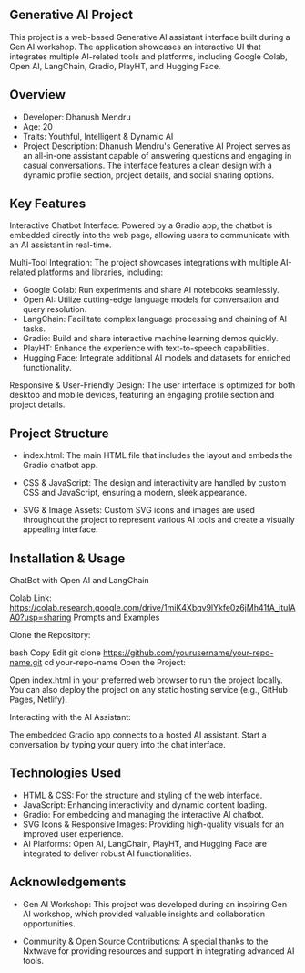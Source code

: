 Generative AI Project 
-----------------------------
This project is a web-based Generative AI assistant interface built during a Gen AI workshop. The application showcases an interactive UI that integrates multiple AI-related tools and platforms, including Google Colab, Open AI, LangChain, Gradio, PlayHT, and Hugging Face.


Overview
---------------------------------------------
- Developer: Dhanush Mendru
- Age: 20
- Traits: Youthful, Intelligent & Dynamic AI
- Project Description:
Dhanush Mendru's Generative AI Project serves as an all-in-one assistant capable of answering questions and engaging in casual conversations. The interface features a clean design with a dynamic profile section, project details, and social sharing options.


Key Features
---------------------------------
Interactive Chatbot Interface:
Powered by a Gradio app, the chatbot is embedded directly into the web page, allowing users to communicate with an AI assistant in real-time.

Multi-Tool Integration:
The project showcases integrations with multiple AI-related platforms and libraries, including:

- Google Colab: Run experiments and share AI notebooks seamlessly.
- Open AI: Utilize cutting-edge language models for conversation and query resolution.
- LangChain: Facilitate complex language processing and chaining of AI tasks.
- Gradio: Build and share interactive machine learning demos quickly.
- PlayHT: Enhance the experience with text-to-speech capabilities.
- Hugging Face: Integrate additional AI models and datasets for enriched functionality.

Responsive & User-Friendly Design:
The user interface is optimized for both desktop and mobile devices, featuring an engaging profile section and project details.


Project Structure
--------------------
- index.html:
The main HTML file that includes the layout and embeds the Gradio chatbot app.

- CSS & JavaScript:
The design and interactivity are handled by custom CSS and JavaScript, ensuring a modern, sleek appearance.

- SVG & Image Assets:
Custom SVG icons and images are used throughout the project to represent various AI tools and create a visually appealing interface.


Installation & Usage
--------------------
ChatBot with Open AI and LangChain

Colab Link: https://colab.research.google.com/drive/1miK4Xbqv9lYkfe0z6jMh41fA_itulAA0?usp=sharing
Prompts and Examples











Clone the Repository:

bash
Copy
Edit
git clone https://github.com/yourusername/your-repo-name.git
cd your-repo-name
Open the Project:

Open index.html in your preferred web browser to run the project locally. You can also deploy the project on any static hosting service (e.g., GitHub Pages, Netlify).

Interacting with the AI Assistant:

The embedded Gradio app connects to a hosted AI assistant. Start a conversation by typing your query into the chat interface.


Technologies Used
------------------
- HTML & CSS: For the structure and styling of the web interface.
- JavaScript: Enhancing interactivity and dynamic content loading.
- Gradio: For embedding and managing the interactive AI chatbot.
- SVG Icons & Responsive Images: Providing high-quality visuals for an improved user experience.
- AI Platforms:
Open AI, LangChain, PlayHT, and Hugging Face are integrated to deliver robust AI functionalities.


Acknowledgements
------------------------
- Gen AI Workshop:
This project was developed during an inspiring Gen AI workshop, which provided valuable insights and collaboration opportunities.

- Community & Open Source Contributions:
A special thanks to the Nxtwave for providing resources and support in integrating advanced AI tools.
